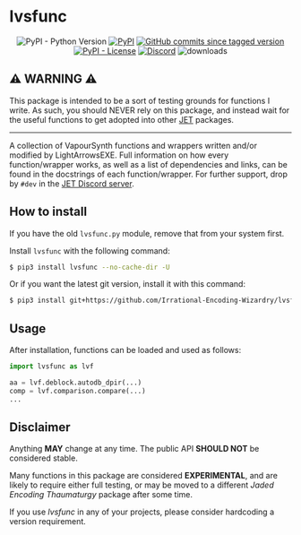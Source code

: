 # lvsfunc

<p align="center">
    <!-- <a href="https://lvsfunc.encode.moe"><img alt="Read the Docs" src="https://img.shields.io/readthedocs/lvsfunc"></a> -->
    <img alt="PyPI - Python Version" src="https://img.shields.io/pypi/pyversions/lvsfunc">
    <a href="https://pypi.org/project/lvsfunc/"><img alt="PyPI" src="https://img.shields.io/pypi/v/lvsfunc"></a>
    <a href="https://github.com/Irrational-Encoding-Wizardry/lvsfunc/commits/master"><img alt="GitHub commits since tagged version" src="https://img.shields.io/github/commits-since/Irrational-Encoding-Wizardry/lvsfunc/latest"></a>
    <a href="https://github.com/Irrational-Encoding-Wizardry/lvsfunc/blob/master/LICENSE"><img alt="PyPI - License" src="https://img.shields.io/pypi/l/lvsfunc"></a>
    <a href="https://discord.gg/XTpc6Fa9eB"><img alt="Discord" src="https://img.shields.io/discord/856381934052704266?label=discord"></a>
    <img alt="downloads" src="https://static.pepy.tech/personalized-badge/lvsfunc?period=total&units=international_system&left_color=grey&right_color=blue&left_text=downloads">
</p>

## ⚠️ **WARNING** ⚠️

This package is intended to be
a sort of testing grounds
for functions I write.
As such,
you should NEVER rely on this package,
and instead wait for the useful functions
to get adopted into other [JET](https://github.com/Jaded-Encoding-Thaumaturgy) packages.

----

A collection of VapourSynth functions and wrappers
written and/or modified by LightArrowsEXE.
Full information on how every function/wrapper works,
as well as a list of dependencies and links,
can be found in the docstrings of each function/wrapper.
For further support,
drop by `#dev` in the [JET Discord server](https://discord.gg/XTpc6Fa9eB).

## How to install

If you have the old `lvsfunc.py` module,
remove that from your system first.

Install `lvsfunc` with the following command:

```sh
$ pip3 install lvsfunc --no-cache-dir -U
```

Or if you want the latest git version, install it with this command:

```sh
$ pip3 install git+https://github.com/Irrational-Encoding-Wizardry/lvsfunc.git --no-cache-dir -U
```

## Usage

After installation, functions can be loaded and used as follows:

```py
import lvsfunc as lvf

aa = lvf.deblock.autodb_dpir(...)
comp = lvf.comparison.compare(...)
...
```

## Disclaimer

Anything **MAY** change at any time.
The public API **SHOULD NOT** be considered stable.

Many functions in this package are considered **EXPERIMENTAL**,
and are likely to require either full testing,
or may be moved to a different _Jaded Encoding Thaumaturgy_ package after some time.

If you use _lvsfunc_ in any of your projects,
please consider hardcoding a version requirement.
